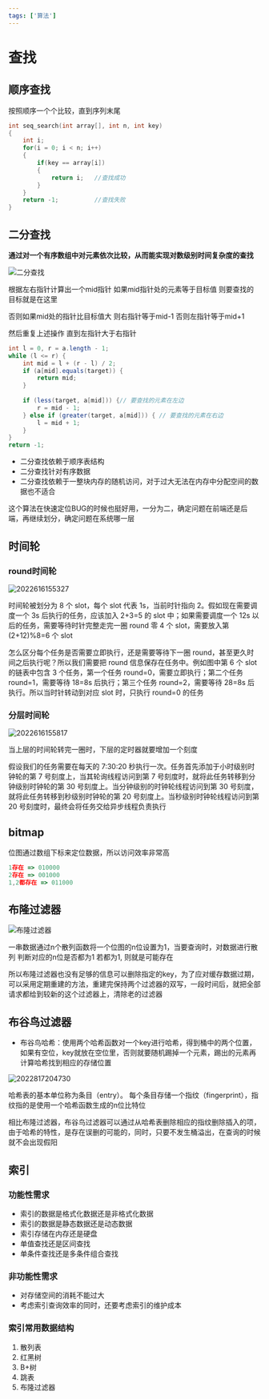 ```yaml
---
tags: ['算法']
---
```


# 查找

## 顺序查找

按照顺序一个个比较，直到序列末尾

```c
int seq_search(int array[], int n, int key)
{
    int i;
    for(i = 0; i < n; i++)
    {
        if(key == array[i])
        {
            return i;   //查找成功
        }   
    }
    return -1;          //查找失败
}
```

## 二分查找

**通过对一个有序数组中对元素依次比较，从而能实现对数级别时间复杂度的查找**

![二分查找](/assets/屏幕截图%202022-07-09%20134232.png)

根据左右指针计算出一个mid指针 如果mid指针处的元素等于目标值 则要查找的目标就是在这里

否则如果mid处的指针比目标值大 则右指针等于mid-1 否则左指针等于mid+1

然后重复上述操作 直到左指针大于右指针

```java
int l = 0, r = a.length - 1;
while (l <= r) {
    int mid = l + (r - l) / 2;
    if (a[mid].equals(target)) {
        return mid;
    }
    
    if (less(target, a[mid])) {// 要查找的元素在左边
        r = mid - 1;
    } else if (greater(target, a[mid])) { // 要查找的元素在右边
        l = mid + 1;
    }
}
return -1;
```

- 二分查找依赖于顺序表结构
- 二分查找针对有序数据
- 二分查找依赖于一整块内存的随机访问，对于过大无法在内存中分配空间的数据也不适合

这个算法在快速定位BUG的时候也挺好用，一分为二，确定问题在前端还是后端，再继续划分，确定问题在系统哪一层

## 时间轮

### round时间轮

![2022616155327](/assets/2022616155327.png)

时间轮被划分为 8 个 slot，每个 slot 代表 1s，当前时针指向 2。假如现在需要调度一个 3s 后执行的任务，应该加入 2+3=5 的 slot 中；如果需要调度一个 12s 以后的任务，需要等待时针完整走完一圈 round 零 4 个 slot，需要放入第 (2+12)%8=6 个 slot

怎么区分每个任务是否需要立即执行，还是需要等待下一圈 round，甚至更久时间之后执行呢？所以我们需要把 round 信息保存在任务中。例如图中第 6 个 slot 的链表中包含 3 个任务，第一个任务 round=0，需要立即执行；第二个任务 round=1，需要等待 18=8s 后执行；第三个任务 round=2，需要等待 28=8s 后执行。所以当时针转动到对应 slot 时，只执行 round=0 的任务

### 分层时间轮

![2022616155817](/assets/2022616155817.png)

当上层的时间轮转完一圈时，下层的定时器就要增加一个刻度

假设我们的任务需要在每天的 7:30:20 秒执行一次。任务首先添加于小时级别时钟轮的第 7 号刻度上，当其轮询线程访问到第 7 号刻度时，就将此任务转移到分钟级别时钟轮的第 30 号刻度上。当分钟级别的时钟轮线程访问到第 30 号刻度，就将此任务转移到秒级别时钟轮的第 20 号刻度上。当秒级别时钟轮线程访问到第 20 号刻度时，最终会将任务交给异步线程负责执行

## bitmap

位图通过数组下标来定位数据，所以访问效率非常高

```js
1存在 => 010000
2存在 => 001000
1,2都存在 => 011000
```

## 布隆过滤器

![布隆过滤器](/assets/2022712144645.webp)

一串数据通过n个散列函数将一个位图的n位设置为1，当要查询时，对数据进行散列 判断对应的n位是否都为1 若都为1, 则就是可能存在

所以布隆过滤器也没有足够的信息可以删除指定的key，为了应对缓存数据过期，可以采用定期重建的方法，重建完保持两个过滤器的双写，一段时间后，就把全部请求都给到较新的这个过滤器上，清除老的过滤器

## 布谷鸟过滤器

- 布谷鸟哈希：使用两个哈希函数对一个key进行哈希，得到桶中的两个位置，如果有空位，key就放在空位里，否则就要随机踢掉一个元素，踢出的元素再计算哈希找到相应的存储位置

![2022817204730](/assets/2022817204730.jpg)

哈希表的基本单位称为条目（entry）。 每个条目存储一个指纹（fingerprint），指纹指的是使用一个哈希函数生成的n位比特位

相比布隆过滤器，布谷鸟过滤器可以通过从哈希表删除相应的指纹删除插入的项，由于哈希的特性，是存在误删的可能的，同时，只要不发生桶溢出，在查询的时候就不会出现假阳

## 索引

### 功能性需求

- 索引的数据是格式化数据还是非格式化数据
- 索引的数据是静态数据还是动态数据
- 索引存储在内存还是硬盘
- 单值查找还是区间查找
- 单条件查找还是多条件组合查找

### 非功能性需求

- 对存储空间的消耗不能过大
- 考虑索引查询效率的同时，还要考虑索引的维护成本

### 索引常用数据结构

1. 散列表
2. 红黑树
3. B+树
4. 跳表
5. 布隆过滤器

